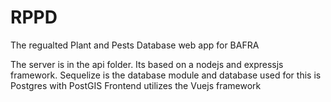 # RPPD
The regualted Plant and Pests Database web app for BAFRA

The server is in the api folder. Its based on a nodejs and expressjs framework. 
Sequelize is the database module and database used for this is Postgres with PostGIS
Frontend utilizes the Vuejs framework
